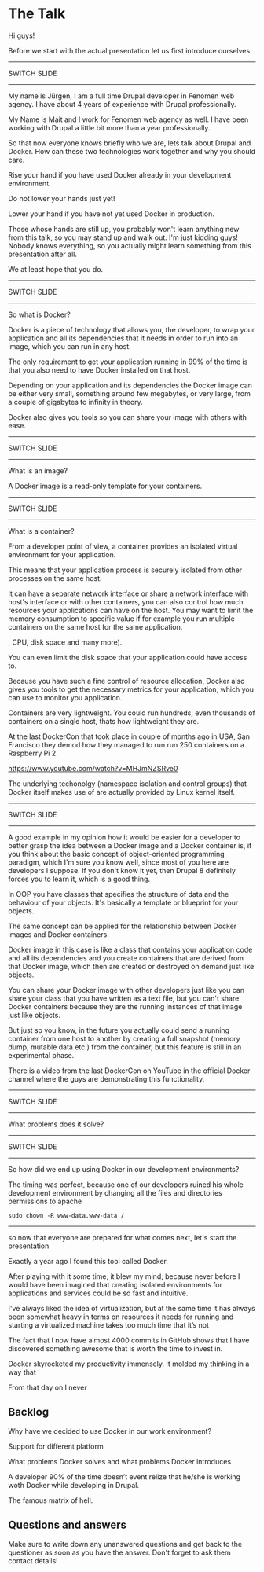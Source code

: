 # The Talk

Hi guys!

Before we start with the actual presentation let us first introduce ourselves.

---

SWITCH SLIDE

---

My name is Jürgen, I am a full time Drupal developer in Fenomen web agency. I 
have about 4 years of experience with Drupal professionally.

My Name is Mait and I work for Fenomen web agency as well. I have been working 
with Drupal a little bit more than a year professionally.

So that now everyone knows briefly who we are, lets talk about Drupal and 
Docker. How can these two technologies work together and why you should care.

Rise your hand if you have used Docker already in your development environment.

Do not lower your hands just yet!

Lower your hand if you have not yet used Docker in production.

Those whose hands are still up, you probably won't learn anything new from this 
talk, so you may stand up and walk out. I'm just kidding guys! Nobody knows 
everything, so you actually might learn something from this presentation after 
all.

We at least hope that you do.

---

SWITCH SLIDE

---

So what is Docker?

Docker is a piece of technology that allows you, the developer, to wrap your 
application and all its dependencies that it needs in order to run into an 
image, which you can run in any host.

The only requirement to get your application running in 99% of the time is that 
you also need to have Docker installed on that host.

Depending on your application and its dependencies the Docker image can be 
either very small, something around few megabytes, or very large, from a couple 
of gigabytes to infinity in theory.

Docker also gives you tools so you can share your image with others with 
ease.

---

SWITCH SLIDE

---

What is an image?

A Docker image is a read-only template for your containers. 

---

SWITCH SLIDE

---

What is a container?

From a developer point of view, a container provides an isolated virtual 
environment for your application.

This means that your application process is securely isolated from other 
processes on the same host.

It can have a separate network interface or share a network interface with 
host's interface or with other containers, you can also control how much 
resources your applications can have on the host. You may want to limit the 
memory consumption to specific value if for example you run multiple containers 
on the same host for the same application.

, CPU, disk space and many more).

You can even limit the disk space that your application could have access to.

Because you have such a fine control of resource allocation, Docker also gives 
you tools to get the necessary metrics for your application, which you can use
to monitor you application.

Containers are very lightweight. You could run hundreds, even thousands of 
containers on a single host, thats how lightweight they are.

At the last DockerCon that took place in couple of months ago in USA, San Francisco
they demod how they managed to run run 250 containers on a Raspberry Pi 2.

https://www.youtube.com/watch?v=MHJmNZSRve0

The underlying techonolgy (namespace isolation and control groups) that Docker 
itself makes use of are actually provided by Linux kernel itself.

---

SWITCH SLIDE

---

A good example in my opinion how it would be easier for a developer to better 
grasp the idea between a Docker image and a Docker container is, if you 
think about the basic concept of object-oriented programming paradigm, which I'm
sure you know well, since most of you here are developers I suppose. If you 
don't know it yet, then Drupal 8 definitely forces you to learn it, which is
a good thing.

In OOP you have classes that specifies the structure of data and the behaviour 
of your objects. It's basically a template or blueprint for your objects.

The same concept can be applied for the relationship between Docker images and 
Docker containers.

Docker image in this case is like a class that contains your application code 
and all its dependencies and you create containers that are derived from that 
Docker image, which then are created or destroyed on demand just like objects. 

You can share your Docker image with other developers just like you can share
your class that you have written as a text file, but you can't share Docker 
containers because they are the running instances of that image just like 
objects.

But just so you know, in the future you actually could send a running container 
from one host to another by creating a full snapshot (memory dump, mutable data 
etc.) from the container, but this feature is still in an experimental phase.

There is a video from the last DockerCon on YouTube in the official Docker 
channel where the guys are demonstrating this functionality.

---

SWITCH SLIDE

---

What problems does it solve?

---

SWITCH SLIDE

---

So how did we end up using Docker in our development environments?

The timing was perfect, because one of our developers ruined his whole development environment by changing all the files and directories permissions to apache

    sudo chown -R www-data.www-data /

---


so now that everyone are prepared for what comes next, let's start the presentation

Exactly a year ago I found this tool called Docker.

After playing with it some time, it blew my mind, because never before I would have been imagined that creating isolated environments
for applications and services could be so fast and intuitive.

I've always liked the idea of virtualization, but at the same time it has always been somewhat heavy in terms on resources it needs for running and starting a virtualized machine takes too much time that it’s not 

The fact that I now have almost 4000 commits in GitHub shows that I have discovered something awesome that is worth the time to invest in.

Docker skyrocketed my productivity immensely. It molded my thinking in a way that

From that day on I never



## Backlog

Why have we decided to use Docker in our work environment?

Support for different platform

What problems Docker solves and what problems Docker introduces

A developer 90% of the time doesn’t event relize that he/she is working woth Docker while developing in Drupal.

The famous matrix of hell.

## Questions and answers

Make sure to write down any unanswered questions and get back to the questioner as soon as you have the answer. Don't forget to ask them contact details!